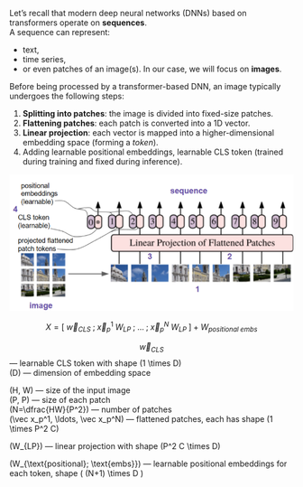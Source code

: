 Let’s recall that modern deep neural networks (DNNs) based on transformers operate on **sequences**.  
A sequence can represent:
- text,
- time series,
- or even patches of an image(s).
In our case, we will focus on **images**. 

Before being processed by a transformer-based DNN, an image typically undergoes the following steps:
1. **Splitting into patches**: the image is divided into fixed-size patches.
2. **Flattening patches**: each patch is converted into a 1D vector.
3. **Linear projection**: each vector is mapped into a higher-dimensional embedding space (forming a _token_).
4. Adding learnable positional embeddings, learnable CLS token (trained during training and fixed during inference).

![1](vit/1.png)

$$
X = \left[ \; \vec w_{CLS} \;; \; \vec x_p^1 \; W_{LP} \; ; \; ... \; ; \; \vec x_p^N \; W_{LP} \; \right] + W_{positional \; embs}
$$

$$\vec w_{CLS}$$— learnable CLS token with shape \(1 \times D\)  
\(D\) — dimension of embedding space  

\(H, W\) — size of the input image  
\(P, P\) — size of each patch  
\(N=\dfrac{HW}{P^2}\) — number of patches  
\(\vec x_p^1, \ldots, \vec x_p^N\) — flattened patches, each has shape \(1 \times P^2 C\)  

\(W_{LP}\) — linear projection with shape \(P^2 C \times D\)  

\(W_{\text{positional}\; \text{embs}}\) — learnable positional embeddings for each token, shape \( (N+1) \times D \)